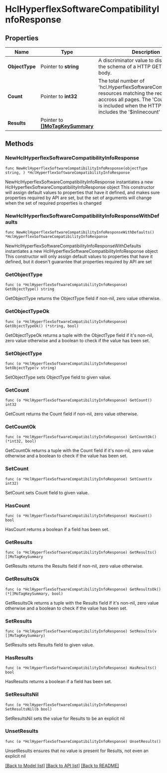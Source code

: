 # HclHyperflexSoftwareCompatibilityInfoResponse

## Properties

Name | Type | Description | Notes
------------ | ------------- | ------------- | -------------
**ObjectType** | Pointer to **string** | A discriminator value to disambiguate the schema of a HTTP GET response body. | 
**Count** | Pointer to **int32** | The total number of &#39;hcl.HyperflexSoftwareCompatibilityInfo&#39; resources matching the request, accross all pages. The &#39;Count&#39; attribute is included when the HTTP GET request includes the &#39;$inlinecount&#39; parameter. | [optional] 
**Results** | Pointer to [**[]MoTagKeySummary**](mo.TagKeySummary.md) |  | [optional] 

## Methods

### NewHclHyperflexSoftwareCompatibilityInfoResponse

`func NewHclHyperflexSoftwareCompatibilityInfoResponse(objectType string, ) *HclHyperflexSoftwareCompatibilityInfoResponse`

NewHclHyperflexSoftwareCompatibilityInfoResponse instantiates a new HclHyperflexSoftwareCompatibilityInfoResponse object
This constructor will assign default values to properties that have it defined,
and makes sure properties required by API are set, but the set of arguments
will change when the set of required properties is changed

### NewHclHyperflexSoftwareCompatibilityInfoResponseWithDefaults

`func NewHclHyperflexSoftwareCompatibilityInfoResponseWithDefaults() *HclHyperflexSoftwareCompatibilityInfoResponse`

NewHclHyperflexSoftwareCompatibilityInfoResponseWithDefaults instantiates a new HclHyperflexSoftwareCompatibilityInfoResponse object
This constructor will only assign default values to properties that have it defined,
but it doesn't guarantee that properties required by API are set

### GetObjectType

`func (o *HclHyperflexSoftwareCompatibilityInfoResponse) GetObjectType() string`

GetObjectType returns the ObjectType field if non-nil, zero value otherwise.

### GetObjectTypeOk

`func (o *HclHyperflexSoftwareCompatibilityInfoResponse) GetObjectTypeOk() (*string, bool)`

GetObjectTypeOk returns a tuple with the ObjectType field if it's non-nil, zero value otherwise
and a boolean to check if the value has been set.

### SetObjectType

`func (o *HclHyperflexSoftwareCompatibilityInfoResponse) SetObjectType(v string)`

SetObjectType sets ObjectType field to given value.


### GetCount

`func (o *HclHyperflexSoftwareCompatibilityInfoResponse) GetCount() int32`

GetCount returns the Count field if non-nil, zero value otherwise.

### GetCountOk

`func (o *HclHyperflexSoftwareCompatibilityInfoResponse) GetCountOk() (*int32, bool)`

GetCountOk returns a tuple with the Count field if it's non-nil, zero value otherwise
and a boolean to check if the value has been set.

### SetCount

`func (o *HclHyperflexSoftwareCompatibilityInfoResponse) SetCount(v int32)`

SetCount sets Count field to given value.

### HasCount

`func (o *HclHyperflexSoftwareCompatibilityInfoResponse) HasCount() bool`

HasCount returns a boolean if a field has been set.

### GetResults

`func (o *HclHyperflexSoftwareCompatibilityInfoResponse) GetResults() []MoTagKeySummary`

GetResults returns the Results field if non-nil, zero value otherwise.

### GetResultsOk

`func (o *HclHyperflexSoftwareCompatibilityInfoResponse) GetResultsOk() (*[]MoTagKeySummary, bool)`

GetResultsOk returns a tuple with the Results field if it's non-nil, zero value otherwise
and a boolean to check if the value has been set.

### SetResults

`func (o *HclHyperflexSoftwareCompatibilityInfoResponse) SetResults(v []MoTagKeySummary)`

SetResults sets Results field to given value.

### HasResults

`func (o *HclHyperflexSoftwareCompatibilityInfoResponse) HasResults() bool`

HasResults returns a boolean if a field has been set.

### SetResultsNil

`func (o *HclHyperflexSoftwareCompatibilityInfoResponse) SetResultsNil(b bool)`

 SetResultsNil sets the value for Results to be an explicit nil

### UnsetResults
`func (o *HclHyperflexSoftwareCompatibilityInfoResponse) UnsetResults()`

UnsetResults ensures that no value is present for Results, not even an explicit nil

[[Back to Model list]](../README.md#documentation-for-models) [[Back to API list]](../README.md#documentation-for-api-endpoints) [[Back to README]](../README.md)


